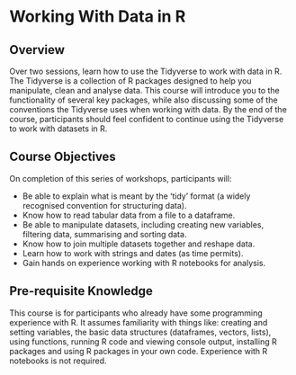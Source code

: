 # Working With Data in R

## Overview 

Over two sessions, learn how to use the Tidyverse to work with data in R. The Tidyverse is a collection of R packages designed to help you manipulate, clean and analyse data. This course will introduce you to the functionality of several key packages, while also discussing some of the conventions the Tidyverse uses when working with data. By the end of the course, participants should feel confident to continue using the Tidyverse to work with datasets in R.

## Course Objectives 
On completion of this series of workshops, participants will:
- Be able to explain what is meant by the ‘tidy’ format (a widely recognised convention for structuring data).
- Know how to read tabular data from a file to a dataframe.
- Be able to manipulate datasets, including creating new variables, filtering data, summarising and sorting data.
- Know how to join multiple datasets together and reshape data.
- Learn how to work with strings and dates (as time permits).
- Gain hands on experience working with R notebooks for analysis.

## Pre-requisite Knowledge 
This course is for participants who already have some programming experience with R. It assumes familiarity with things like: creating and setting variables, the basic data structures (dataframes, vectors, lists), using functions, running R code and viewing console output, installing R packages and using R packages in your own code. Experience with R notebooks is not required.